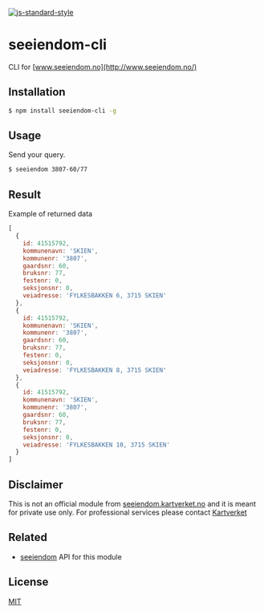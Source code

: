[![js-standard-style](https://img.shields.io/badge/code%20style-standard-brightgreen.svg?style=flat)](https://github.com/feross/standard)

# seeiendom-cli

CLI for [www.seeiendom.no](http://www.seeiendom.no/)

## Installation

```bash
$ npm install seeiendom-cli -g
```

## Usage

Send your query.

```bash
$ seeiendom 3807-60/77
```

## Result

Example of returned data

```JavaScript
[ 
  { 
    id: 41515792,
    kommunenavn: 'SKIEN',
    kommunenr: '3807',
    gaardsnr: 60,
    bruksnr: 77,
    festenr: 0,
    seksjonsnr: 0,
    veiadresse: 'FYLKESBAKKEN 6, 3715 SKIEN' 
  },
  { 
    id: 41515792,
    kommunenavn: 'SKIEN',
    kommunenr: '3807',
    gaardsnr: 60,
    bruksnr: 77,
    festenr: 0,
    seksjonsnr: 0,
    veiadresse: 'FYLKESBAKKEN 8, 3715 SKIEN' 
  },
  { 
    id: 41515792,
    kommunenavn: 'SKIEN',
    kommunenr: '3807',
    gaardsnr: 60,
    bruksnr: 77,
    festenr: 0,
    seksjonsnr: 0,
    veiadresse: 'FYLKESBAKKEN 10, 3715 SKIEN' 
  }
]
```

## Disclaimer

This is not an official module from [seeiendom.kartverket.no](https://seeiendom.kartverket.no) and it is meant for private use only.
For professional services please contact [Kartverket](https://kartverket.no/eiendom/eiendomsinformasjon/tilgang-til-eiendomsdata/)

## Related

- [seeiendom](https://github.com/zrrrzzt/seeiendom) API for this module

## License

[MIT](LICENSE)

